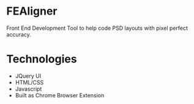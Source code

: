 # FEAligner
Front End Development Tool to help code PSD layouts with pixel perfect accuracy.

# Technologies

- JQuery UI
- HTML/CSS
- Javascript
- Built as Chrome Browser Extension
